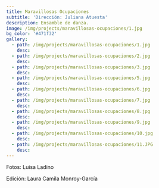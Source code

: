 ```yaml
---
title: Maravillosas Ocupaciones
subtitle: 'Dirección: Juliana Atuesta'
description: Ensamble de danza.
image: /img/projects/maravillosas-ocupaciones/1.jpg
bg_color: '#471f32'
gallery:
  - path: /img/projects/maravillosas-ocupaciones/1.jpg
    desc:
  - path: /img/projects/maravillosas-ocupaciones/2.jpg
    desc:
  - path: /img/projects/maravillosas-ocupaciones/3.jpg
    desc:
  - path: /img/projects/maravillosas-ocupaciones/5.jpg
    desc:
  - path: /img/projects/maravillosas-ocupaciones/6.jpg
    desc:
  - path: /img/projects/maravillosas-ocupaciones/7.jpg
    desc:
  - path: /img/projects/maravillosas-ocupaciones/8.jpg
    desc:
  - path: /img/projects/maravillosas-ocupaciones/9.jpg
    desc:
  - path: /img/projects/maravillosas-ocupaciones/10.jpg
    desc:
  - path: /img/projects/maravillosas-ocupaciones/11.JPG
    desc:
---
```


Fotos: Luisa Ladino

Edici&oacute;n: Laura Camila Monroy-Garc&iacute;a